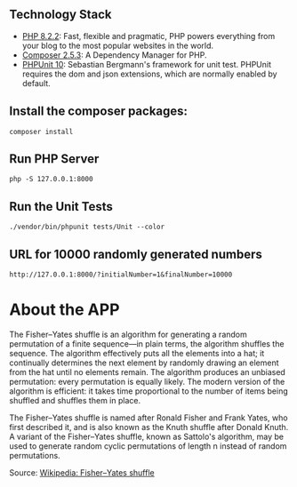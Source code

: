 ## Technology Stack

- [PHP 8.2.2](https://php.net): Fast, flexible and pragmatic, PHP powers everything from your blog to the most popular websites in the world.
- [Composer 2.5.3](https://getcomposer.org): A Dependency Manager for PHP.
- [PHPUnit 10](https://docs.phpunit.de/en/10.0/): Sebastian Bergmann's framework for unit test. PHPUnit requires the dom and json extensions, which are normally enabled by default.

##  Install the composer packages:

```
composer install
```

## Run PHP Server
```
php -S 127.0.0.1:8000
```

## Run the Unit Tests
```
./vendor/bin/phpunit tests/Unit --color
```

## URL for 10000 randomly generated numbers
```
http://127.0.0.1:8000/?initialNumber=1&finalNumber=10000
```

# About the APP

The Fisher–Yates shuffle is an algorithm for generating a random permutation of a finite sequence—in plain terms, the algorithm shuffles the sequence. The algorithm effectively puts all the elements into a hat; it continually determines the next element by randomly drawing an element from the hat until no elements remain. The algorithm produces an unbiased permutation: every permutation is equally likely. The modern version of the algorithm is efficient: it takes time proportional to the number of items being shuffled and shuffles them in place.

The Fisher–Yates shuffle is named after Ronald Fisher and Frank Yates, who first described it, and is also known as the Knuth shuffle after Donald Knuth. A variant of the Fisher–Yates shuffle, known as Sattolo's algorithm, may be used to generate random cyclic permutations of length n instead of random permutations.

Source: [Wikipedia: Fisher–Yates shuffle](https://en.wikipedia.org/wiki/Fisher%E2%80%93Yates_shuffle)
